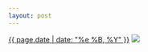 ```yaml
---
layout: post
---
```


<p>
  <time><a href="/158">{{ page.date | date: "%e %B, %Y" }}</a></time>
  <a href="/158"><img src="{{ site.assets_url }}/158-640.jpg" srcset="{{ site.assets_url }}/158-1280.jpg 1280w, {{ site.assets_url }}/158-960.jpg 960w, {{ site.assets_url }}/158-640.jpg 640w, {{ site.assets_url }}/158-320.jpg 320w" sizes="(min-width: 700px) 50vw, calc(100vw - 2rem)" /></a>
</p>
